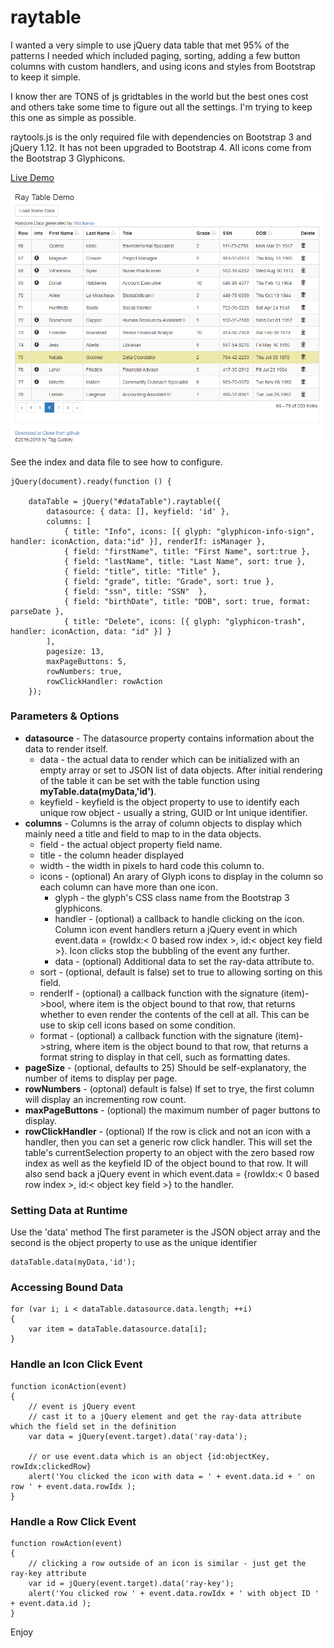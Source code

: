 # raytable
I wanted a very simple to use jQuery data table that met 95% of the patterns I needed which included paging, sorting, 
adding a few button columns with custom handlers, and using icons and styles from Bootstrap to keep it simple.

I know ther are TONS of js gridtables in the world but the best ones cost and others take some time to figure out all the settings.
I'm trying to keep this one as simple as possible.

raytools.js is the only required file with dependencies on Bootstrap 3 and jQuery 1.12. It has not been upgraded to Bootstrap 4. All icons come from the Bootstrap 3 Glyphicons.

[Live Demo](http://www.raydreams.com/raytable/)

![Raytools data grid](/Screenshots/screen.png)

See the index and data file to see how to configure.

```
jQuery(document).ready(function () {

	dataTable = jQuery("#dataTable").raytable({
		datasource: { data: [], keyfield: 'id' },
		columns: [
			{ title: "Info", icons: [{ glyph: "glyphicon-info-sign", handler: iconAction, data:"id" }], renderIf: isManager },
			{ field: "firstName", title: "First Name", sort:true },
			{ field: "lastName", title: "Last Name", sort: true },
			{ field: "title", title: "Title" },
			{ field: "grade", title: "Grade", sort: true },
			{ field: "ssn", title: "SSN"  },
			{ field: "birthDate", title: "DOB", sort: true, format: parseDate },
			{ title: "Delete", icons: [{ glyph: "glyphicon-trash", handler: iconAction, data: "id" }] }
		],
		pagesize: 13,
		maxPageButtons: 5,
		rowNumbers: true,
		rowClickHandler: rowAction
	});
```

### Parameters & Options
* **datasource** - The datasource property contains information about the data to render itself.
  * data - the actual data to render which can be initialized with an empty array or set to JSON list of data objects. After initial rendering of the table it can be set with the table function using **myTable.data(myData,'id')**.
  * keyfield - keyfield is the object property to use to identify each unique row object - usually a string, GUID or Int unique identifier.
* **columns** - Columns is the array of column objects to display which mainly need a title and field to map to in the data objects.
  * field - the actual object property field name.
  * title - the column header displayed
  * width - the width in pixels to hard code this column to.
  * icons - (optional) An arary of Glyph icons to display in the column so each column can have more than one icon.
    * glyph - the glyph's CSS class name from the Bootstrap 3 glyphicons.
    * handler - (optional) a callback to handle clicking on the icon. Column icon event handlers return a jQuery event in which event.data = {rowIdx:&lt; 0 based row index &gt;, id:&lt; object key field &gt;}. Icon clicks stop the bubbling of the event any further.
    * data - (optional) Additional data to set the ray-data attribute to.
  * sort - (optional, default is false) set to true to allowing sorting on this field.
  * renderIf - (optional) a callback function with the signature (item)->bool, where item is the object bound to that row, that returns whether to even render the contents of the cell at all. This can be use to skip cell icons based on some condition.
  * format - (optional) a callback function with the signature (item)->string, where item is the object bound to that row, that returns a format string to display in that cell, such as formatting dates.
* **pageSize** - (optional, defaults to 25) Should be self-explanatory, the number of items to display per page.
* **rowNumbers** - (optonal) default is false) If set to trye, the first column will display an incrementing row count.
* **maxPageButtons** - (optional) the maximum number of pager buttons to display.
* **rowClickHandler** - (optional) If the row is click and not an icon with a handler, then you can set a generic row click handler. This will set the table's currentSelection property to an object with the zero based row index as well as the keyfield ID of the object bound to that row. It will also send back a jQuery event in which event.data = {rowIdx:&lt; 0 based row index &gt;, id:&lt; object key field &gt;} to the handler.

### Setting Data at Runtime
Use the 'data' method
The first parameter is the JSON object array and the second is the object property to use as the unique identifier
```
dataTable.data(myData,'id');
```

### Accessing Bound Data
```
for (var i; i < dataTable.datasource.data.length; ++i)
{
	var item = dataTable.datasource.data[i];
}
```

### Handle an Icon Click Event
```
function iconAction(event)
{
	// event is jQuery event
	// cast it to a jQuery element and get the ray-data attribute which the field set in the definition
	var data = jQuery(event.target).data('ray-data');

	// or use event.data which is an object {id:objectKey, rowIdx:clickedRow}
	alert('You clicked the icon with data = ' + event.data.id + ' on row ' + event.data.rowIdx );
}
```

### Handle a Row Click Event
```
function rowAction(event)
{
	// clicking a row outside of an icon is similar - just get the ray-key attribute
    var id = jQuery(event.target).data('ray-key');
    alert('You clicked row ' + event.data.rowIdx + ' with object ID ' + event.data.id );
}
```

Enjoy

